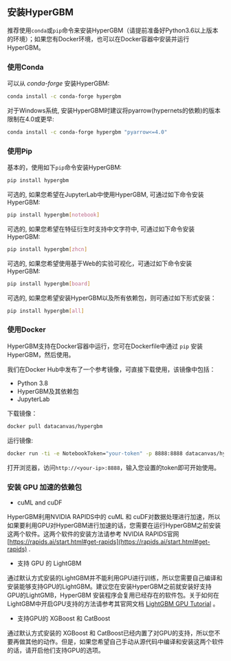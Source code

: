 ## 安装HyperGBM
推荐使用`conda`或`pip`命令来安装HyperGBM（请提前准备好Python3.6以上版本的环境）；如果您有Docker环境，也可以在Docker容器中安装并运行HyperGBM。

### 使用Conda

可以从 *conda-forge* 安装HyperGBM:

```bash
conda install -c conda-forge hypergbm
```

对于Windows系统, 安装HyperGBM时建议将pyarrow(hypernets的依赖)的版本限制在4.0或更早:

```bash
conda install -c conda-forge hypergbm "pyarrow<=4.0"
```

### 使用Pip

基本的，使用如下`pip`命令安装HyperGBM:
```bash
pip install hypergbm
```

可选的, 如果您希望在JupyterLab中使用HyperGBM, 可通过如下命令安装HyperGBM:
```bash
pip install hypergbm[notebook]
```
可选的, 如果您希望在特征衍生时支持中文字符中, 可通过如下命令安装HyperGBM:
```bash
pip install hypergbm[zhcn]
```

可选的, 如果您希望使用基于Web的实验可视化，可通过如下命令安装HyperGBM:
```bash
pip install hypergbm[board]
```

可选的, 如果您希望安装HyperGBM以及所有依赖包，则可通过如下形式安装：

```bash
pip install hypergbm[all]
```


### 使用Docker

HyperGBM支持在Docker容器中运行，您可在Dockerfile中通过 `pip` 安装HyperGBM，然后使用。

我们在Docker Hub中发布了一个参考镜像，可直接下载使用，该镜像中包括：

* Python 3.8
* HyperGBM及其依赖包
* JupyterLab



下载镜像：
```bash
docker pull datacanvas/hypergbm
```

运行镜像:

```bash
docker run -ti -e NotebookToken="your-token" -p 8888:8888 datacanvas/hypergbm
```

打开浏览器，访问`http://<your-ip>:8888`，输入您设置的token即可开始使用。


### 安装 GPU 加速的依赖包

* cuML and cuDF

HyperGBM利用NVIDIA RAPIDS中的 cuML 和 cuDF对数据处理进行加速，所以如果要利用GPU对HyperGBM进行加速的话，您需要在运行HyperGBM之前安装这两个软件。这两个软件的安装方法请参考 NVIDIA RAPIDS官网 [https://rapids.ai/start.html#get-rapids](https://rapids.ai/start.html#get-rapids) .

* 支持 GPU 的 LightGBM 

通过默认方式安装的LightGBM并不能利用GPU进行训练，所以您需要自己编译和安装能够支持GPU的LightGBM。建议您在安装HyperGBM之前就安装好支持GPU的LightGMB，HyperGBM 安装程序会复用已经存在的软件包。关于如何在LightGBM中开启GPU支持的方法请参考其官网文档 [LightGBM GPU Tutorial](https://lightgbm.readthedocs.io/en/latest/GPU-Tutorial.html) 。

* 支持GPU的 XGBoost 和 CatBoost

通过默认方式安装的 XGBoost 和 CatBoost已经内置了对GPU的支持，所以您不要再做其他的动作。但是，如果您希望自己手动从源代码中编译和安装这两个软件的话，请开启他们支持GPU的选项。
